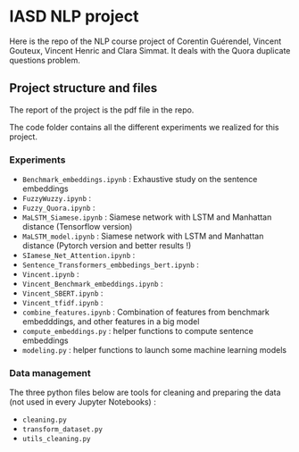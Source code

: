 # IASD NLP project
Here is the repo of the NLP course project of Corentin Guérendel, Vincent Gouteux, Vincent Henric and Clara Simmat. It deals with the Quora duplicate questions problem.

## Project structure and files

The report of the project is the pdf file in the repo.

The code folder contains all the different experiments we realized for this project.

### Experiments
- `Benchmark_embeddings.ipynb` : Exhaustive study on the sentence embeddings
- `FuzzyWuzzy.ipynb` :
- `Fuzzy_Quora.ipynb` :
- `MaLSTM_Siamese.ipynb` : Siamese network with LSTM and Manhattan distance (Tensorflow version)
- `MaLSTM_model.ipynb` : Siamese network with LSTM and Manhattan distance (Pytorch version and better results !)
- `SIamese_Net_Attention.ipynb` :
- `Sentence_Transformers_embbedings_bert.ipynb` :
- `Vincent.ipynb` :
- `Vincent_Benchmark_embeddings.ipynb` :
- `Vincent_SBERT.ipynb` :
- `Vincent_tfidf.ipynb` :
- `combine_features.ipynb` :	Combination of features from benchmark embedddings, and other features in a big model
- `compute_embeddings.py` : helper functions to compute sentence embeddings
- `modeling.py` : helper functions to launch some machine learning models
  
### Data management  

The three python files below are tools for cleaning and preparing the data (not used in every Jupyter Notebooks) :
- `cleaning.py` 
- `transform_dataset.py`
- `utils_cleaning.py`

